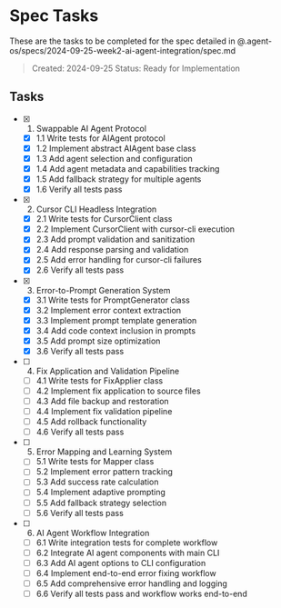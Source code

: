 # Spec Tasks

These are the tasks to be completed for the spec detailed in @.agent-os/specs/2024-09-25-week2-ai-agent-integration/spec.md

> Created: 2024-09-25
> Status: Ready for Implementation

## Tasks

- [x] 1. Swappable AI Agent Protocol
  - [x] 1.1 Write tests for AIAgent protocol
  - [x] 1.2 Implement abstract AIAgent base class
  - [x] 1.3 Add agent selection and configuration
  - [x] 1.4 Add agent metadata and capabilities tracking
  - [x] 1.5 Add fallback strategy for multiple agents
  - [x] 1.6 Verify all tests pass

- [x] 2. Cursor CLI Headless Integration
  - [x] 2.1 Write tests for CursorClient class
  - [x] 2.2 Implement CursorClient with cursor-cli execution
  - [x] 2.3 Add prompt validation and sanitization
  - [x] 2.4 Add response parsing and validation
  - [x] 2.5 Add error handling for cursor-cli failures
  - [x] 2.6 Verify all tests pass

- [x] 3. Error-to-Prompt Generation System
  - [x] 3.1 Write tests for PromptGenerator class
  - [x] 3.2 Implement error context extraction
  - [x] 3.3 Implement prompt template generation
  - [x] 3.4 Add code context inclusion in prompts
  - [x] 3.5 Add prompt size optimization
  - [x] 3.6 Verify all tests pass

- [ ] 4. Fix Application and Validation Pipeline
  - [ ] 4.1 Write tests for FixApplier class
  - [ ] 4.2 Implement fix application to source files
  - [ ] 4.3 Add file backup and restoration
  - [ ] 4.4 Implement fix validation pipeline
  - [ ] 4.5 Add rollback functionality
  - [ ] 4.6 Verify all tests pass

- [ ] 5. Error Mapping and Learning System
  - [ ] 5.1 Write tests for Mapper class
  - [ ] 5.2 Implement error pattern tracking
  - [ ] 5.3 Add success rate calculation
  - [ ] 5.4 Implement adaptive prompting
  - [ ] 5.5 Add fallback strategy selection
  - [ ] 5.6 Verify all tests pass

- [ ] 6. AI Agent Workflow Integration
  - [ ] 6.1 Write integration tests for complete workflow
  - [ ] 6.2 Integrate AI agent components with main CLI
  - [ ] 6.3 Add AI agent options to CLI configuration
  - [ ] 6.4 Implement end-to-end error fixing workflow
  - [ ] 6.5 Add comprehensive error handling and logging
  - [ ] 6.6 Verify all tests pass and workflow works end-to-end
